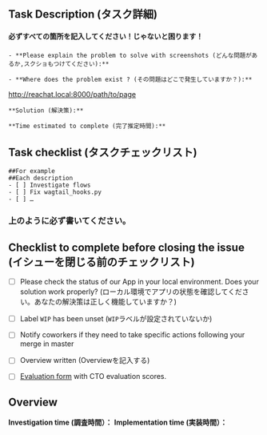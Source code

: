 <!--
注意：下記のリストをいつも尊重して下さい
## Checklist when creating the issue

- [ ] Labels added ("Labels"を追加)
- [ ] Projects added ("Projects"を追加)
- [ ] Milestone added ("Milestone"を追加)
- [ ] Assignees added ("Assignees"を追加)
- [ ] Task description is written (タスクの詳細を追加)
- [ ] Task checklist is written (タスクのチェックリストを作成)
- [ ] Time estimation added (推定時間を追加)
- [ ] Label `WIP` has been added when starting to work on this task (タスクを始める時に`WIP`ラベルを追加)
-->


## Task Description (タスク詳細)

#### 必ずすべての箇所を記入してください！じゃないと困ります！

    - **Please explain the problem to solve with screenshots (どんな問題があるか,スクショもつけてください):**

    - **Where does the problem exist ? (その問題はどこで発生していますか？):**

http://reachat.local:8000/path/to/page

    **Solution (解決策):**

    **Time estimated to complete (完了推定時間):**


## Task checklist (タスクチェックリスト)


    ##For example
    ##Each description
    - [ ] Investigate flows
    - [ ] Fix wagtail_hooks.py
    - [ ] …

### 上のように<b>必ず</b>書いてください。

## Checklist to complete before closing the issue (イシューを閉じる前のチェックリスト)
<!-- Only complete tasks that are necessary -->

- [ ] Please check the status of our App in your local environment. Does your solution work properly? (ローカル環境でアプリの状態を確認してください。あなたの解決策は正しく機能していますか？)
- [ ] Label `WIP` has been unset (`WIP`ラベルが設定されていないか)
- [ ] Notify coworkers if they need to take specific actions following your
  merge in master
- [ ] Overview written (Overviewを記入する)
- [ ] [Evaluation form](https://goo.gl/forms/J3Dc4pMKPefURskw1) with
  CTO evaluation scores.


## Overview
<!--
Was the initial solution correct? Did unexpected issues occur during the
implementation? Report whatever sounds important.
(解決策は正しいですか？ 予期しない問題が発生しましたか？ 重要な報告を描いてください。)

Write an overview here
-->


**Investigation time (調査時間）：**
**Implementation time (実装時間）：**

